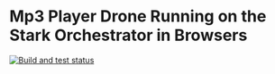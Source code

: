 # Mp3 Player Drone Running on the Stark Orchestrator in Browsers

[![Build and test status](https://github.com/WeWatchWall/stark-player/workflows/Lint%20and%20test/badge.svg)](https://github.com/WeWatchWall/stark-player/actions?query=workflow%3A%22Lint+and+test%22)
